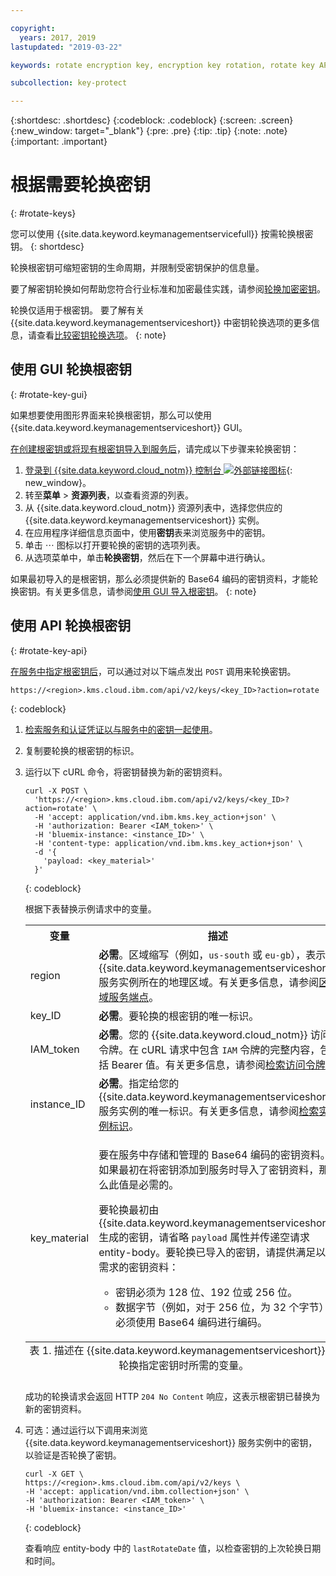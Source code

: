 ```yaml
---

copyright:
  years: 2017, 2019
lastupdated: "2019-03-22"

keywords: rotate encryption key, encryption key rotation, rotate key API examples 

subcollection: key-protect

---
```


{:shortdesc: .shortdesc}
{:codeblock: .codeblock}
{:screen: .screen}
{:new_window: target="_blank"}
{:pre: .pre}
{:tip: .tip}
{:note: .note}
{:important: .important}

# 根据需要轮换密钥
{: #rotate-keys}

您可以使用 {{site.data.keyword.keymanagementservicefull}} 按需轮换根密钥。
{: shortdesc}

轮换根密钥可缩短密钥的生命周期，并限制受密钥保护的信息量。   

要了解密钥轮换如何帮助您符合行业标准和加密最佳实践，请参阅[轮换加密密钥](/docs/services/key-protect?topic=key-protect-key-rotation)。

轮换仅适用于根密钥。
要了解有关 {{site.data.keyword.keymanagementserviceshort}} 中密钥轮换选项的更多信息，请查看[比较密钥轮换选项](/docs/services/key-protect?topic=key-protect-compare-key-rotation-options)。
{: note}

## 使用 GUI 轮换根密钥
{: #rotate-key-gui}

如果想要使用图形界面来轮换根密钥，那么可以使用 {{site.data.keyword.keymanagementserviceshort}} GUI。

[在创建根密钥或将现有根密钥导入到服务后](/docs/services/key-protect?topic=key-protect-create-root-keys)，请完成以下步骤来轮换密钥：

1. [登录到 {{site.data.keyword.cloud_notm}} 控制台 ![外部链接图标](../../icons/launch-glyph.svg "外部链接图标")](https://{DomainName}/){: new_window}。
2. 转至**菜单** &gt; **资源列表**，以查看资源的列表。
3. 从 {{site.data.keyword.cloud_notm}} 资源列表中，选择您供应的 {{site.data.keyword.keymanagementserviceshort}} 实例。
4. 在应用程序详细信息页面中，使用**密钥**表来浏览服务中的密钥。
5. 单击 ⋯ 图标以打开要轮换的密钥的选项列表。
6. 从选项菜单中，单击**轮换密钥**，然后在下一个屏幕中进行确认。

如果最初导入的是根密钥，那么必须提供新的 Base64 编码的密钥资料，才能轮换密钥。有关更多信息，请参阅[使用 GUI 导入根密钥](/docs/services/key-protect?topic=key-protect-import-root-keys#gui)。
{: note}

## 使用 API 轮换根密钥
{: #rotate-key-api}

[在服务中指定根密钥后](/docs/services/key-protect?topic=key-protect-create-root-keys)，可以通过对以下端点发出 `POST` 调用来轮换密钥。

```
https://<region>.kms.cloud.ibm.com/api/v2/keys/<key_ID>?action=rotate
```
{: codeblock}

1. [检索服务和认证凭证以与服务中的密钥一起使用](/docs/services/key-protect?topic=key-protect-set-up-api)。

2. 复制要轮换的根密钥的标识。

3. 运行以下 cURL 命令，将密钥替换为新的密钥资料。

    ```cURL
    curl -X POST \
      'https://<region>.kms.cloud.ibm.com/api/v2/keys/<key_ID>?action=rotate' \
      -H 'accept: application/vnd.ibm.kms.key_action+json' \
      -H 'authorization: Bearer <IAM_token>' \
      -H 'bluemix-instance: <instance_ID>' \
      -H 'content-type: application/vnd.ibm.kms.key_action+json' \
      -d '{
        'payload: <key_material>'
      }'
    ```
    {: codeblock}

    根据下表替换示例请求中的变量。

    <table>
      <tr>
        <th>变量</th>
        <th>描述</th>
      </tr>
      <tr>
        <td><varname>region</varname></td>
        <td><strong>必需</strong>。区域缩写（例如，<code>us-south</code> 或 <code>eu-gb</code>），表示 {{site.data.keyword.keymanagementserviceshort}} 服务实例所在的地理区域。有关更多信息，请参阅<a href="/docs/services/key-protect?topic=key-protect-regions#endpoints">区域服务端点</a>。</td>
      </tr>
      <tr>
        <td><varname>key_ID</varname></td>
        <td><strong>必需</strong>。要轮换的根密钥的唯一标识。</td>
      </tr>
      <tr>
        <td><varname>IAM_token</varname></td>
        <td><strong>必需</strong>。您的 {{site.data.keyword.cloud_notm}} 访问令牌。在 cURL 请求中包含 <code>IAM</code> 令牌的完整内容，包括 Bearer 值。有关更多信息，请参阅<a href="/docs/services/key-protect?topic=key-protect-retrieve-access-token">检索访问令牌</a>。</td>
      </tr>
      <tr>
        <td><varname>instance_ID</varname></td>
        <td><strong>必需</strong>。指定给您的 {{site.data.keyword.keymanagementserviceshort}} 服务实例的唯一标识。有关更多信息，请参阅<a href="/docs/services/key-protect?topic=key-protect-retrieve-instance-ID">检索实例标识</a>。</td>
      </tr>
      <tr>
        <td><varname>key_material</varname></td>
        <td>
          <p>要在服务中存储和管理的 Base64 编码的密钥资料。如果最初在将密钥添加到服务时导入了密钥资料，那么此值是必需的。</p>
          <p>要轮换最初由 {{site.data.keyword.keymanagementserviceshort}} 生成的密钥，请省略 <code>payload</code> 属性并传递空请求 entity-body。要轮换已导入的密钥，请提供满足以下需求的密钥资料：</p>
          <p>
            <ul>
              <li>密钥必须为 128 位、192 位或 256 位。</li>
              <li>数据字节（例如，对于 256 位，为 32 个字节）必须使用 Base64 编码进行编码。</li>
            </ul>
          </p>
        </td>
      </tr>
      <caption style="caption-side:bottom;">表 1. 描述在 {{site.data.keyword.keymanagementserviceshort}} 中轮换指定密钥时所需的变量。</caption>
    </table>

    成功的轮换请求会返回 HTTP `204 No Content` 响应，这表示根密钥已替换为新的密钥资料。

4. 可选：通过运行以下调用来浏览 {{site.data.keyword.keymanagementserviceshort}} 服务实例中的密钥，以验证是否轮换了密钥。

    ```cURL
    curl -X GET \
    https://<region>.kms.cloud.ibm.com/api/v2/keys \
    -H 'accept: application/vnd.ibm.collection+json' \
    -H 'authorization: Bearer <IAM_token>' \
    -H 'bluemix-instance: <instance_ID>'
    ```
    {: codeblock}
  
    查看响应 entity-body 中的 `lastRotateDate` 值，以检查密钥的上次轮换日期和时间。
    
